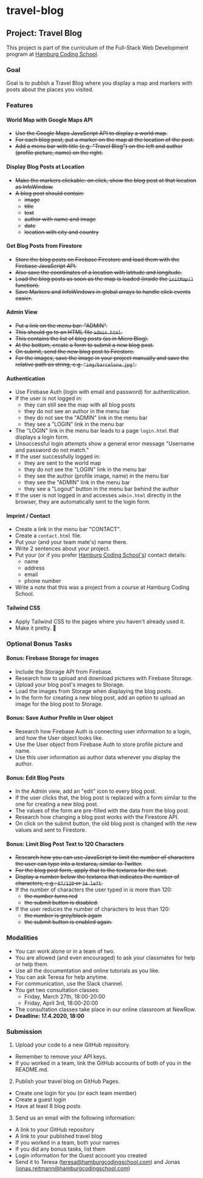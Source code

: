 # travel-blog

## Project: Travel Blog

This project is part of the curriculum of the Full-Stack Web Development program at [Hamburg Coding School](https://hamburgcodingschool.com/).

### Goal

Goal is to publish a Travel Blog where you display a map and markers with posts about the places you visited.

### Features

#### World Map with Google Maps API

-   ~~Use the Google Maps JavaScript API to display a world map.~~
-   ~~For each blog post, put a marker on the map at the location of the post.~~
-   ~~Add a menu bar with title (e.g. "Travel Blog") on the left and author (profile picture, name) on the right.~~

#### Display Blog Posts at Location

-   ~~Make the markers clickable: on click, show the blog post at that location as InfoWindow.~~
-   ~~A blog post should contain:~~
    -   ~~image~~
    -   ~~title~~
    -   ~~text~~
    -   ~~author with name and image~~
    -   ~~date~~
    -   ~~location with city and country~~

#### Get Blog Posts from Firestore

-   ~~Store the blog posts on Firebase Firestore and load them with the Firebase JavaScript API.~~
-   ~~Also save the coordinates of a location with latitude and longitude.~~
-   ~~Load the blog posts as soon as the map is loaded (inside the `initMap()` function).~~
-   ~~Save Markers and InfoWindows in global arrays to handle click events easier.~~

#### Admin View

-   ~~Put a link on the menu bar: "ADMIN".~~
-   ~~This should go to an HTML file `admin.html`.~~
-   ~~This contains the list of blog posts (as in Micro Blog).~~
-   ~~At the bottom, create a form to submit a new blog post.~~
-   ~~On submit, send the new blog post to Firestore.~~
-   ~~For the images, save the image in your project manually and save the relative path as string, e.g. `"img/barcelona.jpg"`.~~

#### Authentication

-   Use Firebase Auth (login with email and password) for authentication.
-   If the user is not logged in:
    -   they can still see the map with all blog posts
    -   they do not see an author in the menu bar
    -   they do not see the "ADMIN" link in the menu bar
    -   they see a "LOGIN" link in the menu bar
-   The "LOGIN" link in the menu bar leads to a page `login.html` that displays a login form.
-   Unsuccessful login attempts show a general error message "Username and password do not match."
-   If the user successfully logged in:
    -   they are sent to the world map
    -   they do not see the "LOGIN" link in the menu bar
    -   they see the author (profile image, name) in the menu bar
    -   they see the "ADMIN" link in the menu bar
    -   they see a "Logout" button in the menu bar behind the author
-   If the user is not logged in and accesses `admin.html` directly in the browser, they are automatically sent to the login form.

#### Imprint / Contact

-   Create a link in the menu bar "CONTACT".
-   Create a `contact.html` file.
-   Put your (and your team mate's) name there.
-   Write 2 sentences about your project.
-   Put your (or if you prefer [Hamburg Coding School's](https://hamburgcodingschool.com/contact/)) contact details:
    -   name
    -   address
    -   email
    -   phone number
-   Write a note that this was a project from a course at Hamburg Coding School.

#### Tailwind CSS

-   Apply Tailwind CSS to the pages where you haven't already used it.
-   Make it pretty. 🤩

### Optional Bonus Tasks

#### Bonus: Firebase Storage for images

-   Include the Storage API from Firebase.
-   Research how to upload and download pictures with Firebase Storage.
-   Upload your blog post's images to Storage.
-   Load the images from Storage when displaying the blog posts.
-   In the form for creating a new blog post, add an option to upload an image for the blog post to Storage.

#### Bonus: Save Author Profile in User object

-   Research how Firebase Auth is connecting user information to a login, and how the User object looks like.
-   Use the User object from Firebase Auth to store profile picture and name.
-   Use this user information as author data wherever you display the author.

#### Bonus: Edit Blog Posts

-   In the Admin view, add an "edit" icon to every blog post.
-   If the user clicks that, the blog post is replaced with a form similar to the one for creating a new blog post.
-   The values of the form are pre-filled with the data from the blog post.
-   Research how changing a blog post works with the Firestore API.
-   On click on the submit button, the old blog post is changed with the new values and sent to Firestore.

#### Bonus: Limit Blog Post Text to 120 Characters

-   ~~Research how you can use JavaScript to limit the number of characters the user can type into a textarea, similar to Twitter.~~
-   ~~For the blog post form, apply that to the textarea for the text.~~
-   ~~Display a number below the textarea that indicates the number of characters, e.g.: `87/120` or `34 left`.~~
-   If the number of characters the user typed in is more than 120:
    -   ~~the number turns red~~
    -   ~~the submit button is disabled.~~
-   If the user reduces the number of characters to less than 120:
    -   ~~the number is grey/black again~~
    -   ~~the submit button is enabled again.~~

### Modalities

-   You can work alone or in a team of two.
-   You are allowed (and even encouraged) to ask your classmates for help or help them.
-   Use all the documentation and online tutorials as you like.
-   You can ask Teresa for help anytime.
-   For communication, use the Slack channel.
-   You get two consultation classes:
    -   Friday, March 27th, 18:00-20:00
    -   Friday, April 3rd, 18:00-20:00
-   The consultation classes take place in our online classroom at NewRow.
-   **Deadline: 17.4.2020, 18:00**

### Submission

1. Upload your code to a new GitHub repository.

-   Remember to remove your API keys.
-   If you worked in a team, link the GitHub accounts of both of you in the README.md.

2. Publish your travel blog on GitHub Pages.

-   Create one login for you (or each team member)
-   Create a guest login
-   Have at least 8 blog posts

3. Send us an email with the following information:

-   A link to your GitHub repository
-   A link to your published travel blog
-   If you worked in a team, both your names
-   If you did any bonus tasks, list them
-   Login information for the Guest account you created
-   Send it to Teresa (teresa@hamburgcodingschool.com) and Jonas (jonas.reitmann@hamburgcodingschool.com)
